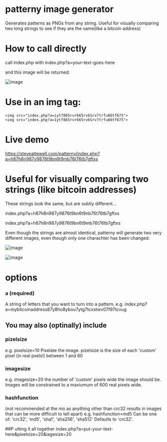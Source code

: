 # patterny image generator
Generates patterns as PNGs from any string. Useful for visually comparing two long strings to see if they are the same(like a bitcoin address)

# How to call directly
call index.php with index.php?a=your-text-goes-here 

and this image will be returned:

![image](https://user-images.githubusercontent.com/21079244/220489934-8b7e36d9-0fe7-4ca4-9fae-22028491dc01.png)

# Use in an img tag:
```
<img src="index.php?a=iytf865rvr665rv6Srv7trfu86tf675">
<img src="index.php?a=1ytf865rvr665rv6Srv7trfu86tf675">
```

# Live demo
https://steveattewell.com/patterny/index.php?a=h87h8n987y9876t9bn6t9mb76t76tb7gftxs

# Useful for visually comparing two strings (like bitcoin addresses)
These strings look the same, but are subtly different...

index.php?a=h87h8n987y9876t9bn6t9nb76t76tb7gftxs

index.php?a=h87h8n987y9876t9bn6t9mb76t76tb7gftxs

Even though the strings are almost identical, patterny will generate two very different images, even though only one charachter has been changed:

![image](https://user-images.githubusercontent.com/21079244/220490348-91c64ae3-67a7-4695-bb2f-8ba499f5abd5.png)

![image](https://user-images.githubusercontent.com/21079244/220490419-3f41be8a-a0fa-4a4d-87ae-a78b96511163.png)

# options
### a (required)
A string of letters that you want to turn into a pattern. 
e.g. index.php?a=mybitcoinaddress87y8ho8ybou7ytg7tcxstwv07f97tcvug 


## You may also (optinally) include 
### pizelsize 
e.g. pixelsize=10
Pixelate the image. pizelsize is the size of each 'custom' pixel (in real pxels!) between 1 and 60

### imagesize
e.g. imagesize=20
the number of 'custom' pixels wide the image should be. Images will be constrained to a maxiumum of 600 real pixels wide. 

### hashfunction 
(not recommended at the mo as anything other than crc32 results in images that can be more difficult to tell apart)
e.g. hashfunction=md5
Can be one of:  'crc32', 'md5', 'sha1', 'sha256', 'sha512'
Defaults to 'crc32'.

##P utting it all together
index.php?a=put-your-text-here&pixelsize=20&iagesize=20
